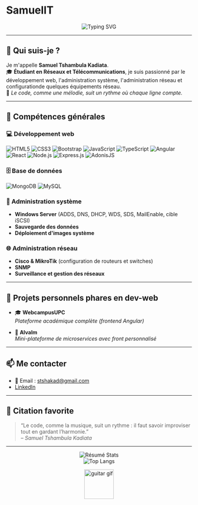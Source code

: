 # SamuelIT
<!-- Banner animé -->
<p align="center">
  <img src="https://readme-typing-svg.herokuapp.com?font=Fira+Code&size=26&pause=1000&color=F78C6C&center=true&vCenter=true&width=600&lines=Bienvenue+sur+le+profil+de+!;Samuel+Tshambula+!;Développeur+passionné+%F0%9F%92%BB+et+créatif+%F0%9F%8E%B8" alt="Typing SVG" />
</p>

---

## 👋 Qui suis-je ?

Je m'appelle **Samuel Tshambula Kadiata**.  
🎓 **Étudiant en Réseaux et Télécommunications**, je suis passionné par le développement web, l'administration système, l'administration réseau et configurationde quelques équipements réseau.  
🎸 *Le code, comme une mélodie, suit un rythme où chaque ligne compte.*

---

## 🎯 Compétences générales

### 💻 Développement web
![HTML5](https://img.shields.io/badge/HTML5-E34F26?style=for-the-badge&logo=html5&logoColor=white)
![CSS3](https://img.shields.io/badge/CSS3-1572B6?style=for-the-badge&logo=css3&logoColor=white)
![Bootstrap](https://img.shields.io/badge/Bootstrap-7952B3?style=for-the-badge&logo=bootstrap&logoColor=white)
![JavaScript](https://img.shields.io/badge/JavaScript-F7DF1E?style=for-the-badge&logo=javascript&logoColor=black)
![TypeScript](https://img.shields.io/badge/TypeScript-007ACC?style=for-the-badge&logo=typescript&logoColor=white)
![Angular](https://img.shields.io/badge/Angular-DD0031?style=for-the-badge&logo=angular&logoColor=white)
![React](https://img.shields.io/badge/React-20232A?style=for-the-badge&logo=react&logoColor=61DAFB)
![Node.js](https://img.shields.io/badge/Node.js-339933?style=for-the-badge&logo=node-dot-js&logoColor=white)
![Express.js](https://img.shields.io/badge/Express.js-000000?style=for-the-badge&logo=express&logoColor=white)
![AdonisJS](https://img.shields.io/badge/AdonisJS-220052?style=for-the-badge&logo=adonisjs&logoColor=white)

### 🗄️ Base de données
![MongoDB](https://img.shields.io/badge/MongoDB-47A248?style=for-the-badge&logo=mongodb&logoColor=white)
![MySQL](https://img.shields.io/badge/MySQL-4479A1?style=for-the-badge&logo=mysql&logoColor=white)

### 🧩 Administration système
- **Windows Server** (ADDS, DNS, DHCP, WDS, SDS, MailEnable, cible iSCSI)
- **Sauvegarde des données**
- **Déploiement d'images système**

### 🌐 Administration réseau
- **Cisco & MikroTik** (configuration de routeurs et switches)
- **SNMP**
- **Surveillance et gestion des réseaux**

---

## 🌟 Projets personnels phares en dev-web

- 🎓 **WebcampusUPC**  
  *Plateforme académique complète (frontend Angular)*

- 💼 **Alvalm**  
  *Mini-plateforme de microservices avec front personnalisé*

---

## 📫 Me contacter

- 📧 Email : [stshakad@gmail.com](mailto:stshakad@gmail.com)  
- [LinkedIn](https://www.linkedin.com/in/samuel-tshambula-kadiata/)

---

## 🎸 Citation favorite

> “Le code, comme la musique, suit un rythme : il faut savoir improviser tout en gardant l’harmonie.”  
> *– Samuel Tshambula Kadiata*

---

<!-- Stats et touche finale -->
<p align="center">
  <img src="https://github-profile-summary-cards.vercel.app/api/cards/profile-details?username=Samuel-Tshambula&theme=vue" alt="Résumé Stats"/>
  <br>
  <img src="https://github-readme-stats.vercel.app/api/top-langs/?username=Samuel-Tshambula&layout=compact&langs_count=8&theme=vue" alt="Top Langs"/>
</p>

<p align="center">
  <img src="https://media.giphy.com/media/13ZHjidRzoi7n2/giphy.gif" width="80" alt="guitar gif"/>
</p>
